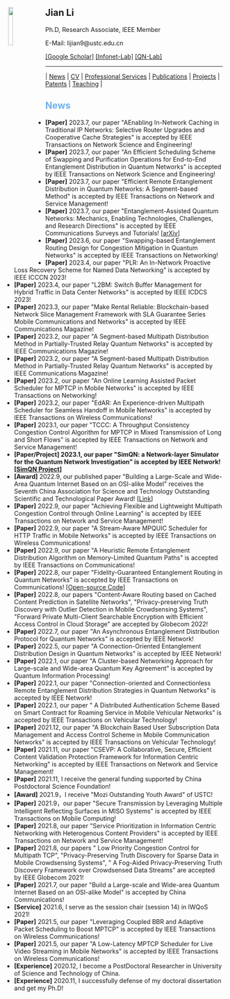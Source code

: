 <body>
	<img align="left" width="15%" height="15%" hspace = 10 src="/homepage/images/Photo-lijian.JPG"/>
		<span>
			<h2 size="8" face="" color="black">Jian Li</h2>
			<p>
				Ph.D, Research Associate, IEEE Member
			</p>
			<p>
				E-Mail: lijian9@ustc.edu.cn
			</p>
			<p>
				<a href="https://scholar.google.com/citations?user=ZuP2MtEAAAAJ&hl=zh-CN">[Google Scholar]</a> <a href="http://if.ustc.edu.cn/member.php">[Infonet-Lab]</a> <a href="https://qnlab-ustc.com/">[QN-Lab]</a>
			</p>
		</span>
</body>

***

| [News](/homepage/) | [CV](/homepage/CV.html) | [Professional Services](/homepage/services.html) | [Publications](/homepage/publications.html) | [Projects](/homepage/projects.html) | [Patents](/homepage/patents.html) | [Teaching](/homepage/teaching.html) |  

## <font color=#6EB1EC>News</font>
- **[Paper]** 2023.7, our paper "AEnabling In-Network Caching in Traditional IP Networks: Selective Router Upgrades and Cooperative Cache Strategies" is accepted by IEEE Transactions on Network Science and Engineering! 
- **[Paper]** 2023.7, our paper "An Efficient Scheduling Scheme of Swapping and Purification Operations for End-to-End Entanglement Distribution in Quantum Networks" is accepted by IEEE Transactions on Network Science and Engineering! 
- **[Paper]** 2023.7, our paper "Efficient Remote Entanglement Distribution in Quantum Networks: A Segment-based Method" is accepted by IEEE Transactions on Network and Service Management! 
- **[Paper]** 2023.7, our paper "Entanglement-Assisted Quantum Networks: Mechanics, Enabling Technologies, Challenges, and Research Directions" is accepted by IEEE Communications Surveys and Tutorials! \[[arXiv](https://arxiv.org/pdf/2307.12490.pdf)\]
- **[Paper]** 2023.6, our paper "Swapping-based Entanglement Routing Design for Congestion Mitigation in Quantum Networks" is accepted by IEEE Transactions on Networking! 
- **[Paper]** 2023.4, our paper "PLR: An In-Network Proactive Loss Recovery Scheme for Named Data Networking" is accepted by IEEE ICCCN 2023! 
- **[Paper]** 2023.4, our paper "L2BM: Switch Buffer Management for Hybrid Traffic in Data Center Networks" is accepted by IEEE ICDCS 2023! 
- **[Paper]** 2023.3, our paper "Make Rental Reliable: Blockchain-based Network Slice Management Framework with SLA Guarantee Series Mobile Communications and Networks" is accepted by IEEE Communications Magazine!  
- **[Paper]** 2023.2, our paper "A Segment-based Multipath Distribution Method in Partially-Trusted Relay Quantum Networks" is accepted by IEEE Communications Magazine!  
- **[Paper]** 2023.2, our paper "A Segment-based Multipath Distribution Method in Partially-Trusted Relay Quantum Networks" is accepted by IEEE Communications Magazine!    
- **[Paper]** 2023.2, our paper "An Online Learning Assisted Packet Scheduler for MPTCP in Mobile Networks" is accepted by IEEE Transactions on Networking!    
- **[Paper]** 2023.2, our paper "EdAR: An Experience-driven Multipath Scheduler for Seamless Handoff in Mobile Networks" is accepted by IEEE Transactions on Wireless Communications!  
- **[Paper]** 2023.1, our paper "TCCC: A Throughput Consistency Congestion Control Algorithm for MPTCP in Mixed Transmission of Long and Short Flows" is accepted by IEEE Transactions on Network and Service Management!
- **[Paper/Project] 2023.1, our paper "SimQN: a Network-layer Simulator for the Quantum Network Investigation" is accepted by IEEE Network! \[[SimQN Project](https://qnlab-ustc.com/projects/simqn/)\]**
- **[Award]** 2022.9, our published paper "Building a Large-Scale and Wide-Area Quantum Internet Based on an OSI-alike Model" receives the Seventh China Association for Science and Technology Outstanding Scientific and Technological Paper Award! \[[Link](https://cybersec.ustc.edu.cn/2022/1012/c23847a575449/page.htm)\]
- **[Paper]** 2022.9, our paper "Achieving Flexible and Lightweight Multipath Congestion Control through Online Learning" is accepted by IEEE Transactions on Network and Service Management!
- **[Paper]** 2022.9, our paper "A Stream-Aware MPQUIC Scheduler for HTTP Traffic in Mobile Networks" is accepted by IEEE Transactions on Wireless Communications!
- **[Paper]** 2022.9, our paper "A Heuristic Remote Entanglement Distribution Algorithm on Memory-Limited Quantum Paths" is accepted by IEEE Transactions on Communications!
- **[Paper]** 2022.8, our paper "Fidelity-Guaranteed Entanglement Routing in Quantum Networks" is accepted by IEEE Transactions on Communications! \[[Open-source Code](https://github.com/infonetlijian/Fidelity-Guaranteed-Entanglement-Routing)\]
- **[Paper]** 2022.8, our papers "Content-Aware Routing based on Cached Content Prediction in Satellite Networks", "Privacy-preserving Truth Discovery with Outlier Detection in Mobile Crowdsensing Systems", "Forward Private Multi-Client Searchable Encryption with Efficient Access Control in Cloud Storage" are accepted by Globecom 2022!
- **[Paper]** 2022.7, our paper "An Asynchronous Entanglement Distribution Protocol for Quantum Networks" is accepted by IEEE Network!
- **[Paper]** 2022.5, our paper "A Connection-Oriented Entanglement Distribution Design in Quantum Networks" is accepted by IEEE Network!
- **[Paper]** 2022.1, our paper "A Cluster-based Networking Approach for Large-scale and Wide-area Quantum Key Agreement" is accepted by Quantum Information Processing!
- **[Paper]** 2022.1, our paper "Connection-oriented and Connectionless Remote Entanglement Distribution Strategies in Quantum Networks" is accepted by IEEE Network!
- **[Paper]** 2022.1, our paper " A Distributed Authentication Scheme Based on Smart Contract for Roaming Service in Mobile Vehicular Networks" is accepted by IEEE Transactions on Vehicular Technology!
- **[Paper]** 2021.12, our paper "A Blockchain Based User Subscription Data Management and Access Control Scheme in Mobile Communication Networks" is accepted by IEEE Transactions on Vehicular Technology!
- **[Paper]** 2021.11, our paper "CSEVP: A Collaborative, Secure, Efficient Content Validation Protection Framework for Information Centric Networking" is accepted by IEEE Transactions on Network and Service Management!
- **[Paper]** 2021.11, I receive the general funding supported by China Postdoctoral Science Foundation!
- **[Award]** 2021.9，I receive "Mozi Outstanding Youth Award" of USTC!
- **[Paper]** 2021.9，our paper "Secure Transmission by Leveraging Multiple Intelligent Reflecting Surfaces in MISO Systems" is accepted by IEEE Transactions on Mobile Computing!
- **[Paper]** 2021.8, our paper "Service Prioritization in Information Centric Networking with Heterogenous Content Providers" is accepted by IEEE Transactions on Network and Service Management!
- **[Paper]** 2021.8, our papers " Low Priority Congestion Control for Multipath TCP", "Privacy-Preserving Truth Discovery for Sparse Data in Mobile Crowdsensing Systems", "  A Fog-Aided Privacy-Preserving Truth Discovery Framework over Crowdsensed Data Streams" are accepted by IEEE Globecom 2021!
- **[Paper]** 2021.7, our paper "Build a Large-scale and Wide-area Quantum Internet Based on an OSI-alike Model" is accepted by China Communications!
- **[Service]** 2021.6, I serve as the session chair (session 14) in IWQoS 2021!
- **[Paper]** 2021.5, our paper "Leveraging Coupled BBR and Adaptive Packet Scheduling to Boost MPTCP" is accepted by IEEE Transactions on Wireless Communications!
- **[Paper]** 2021.5, our paper "A Low-Latency MPTCP Scheduler for Live Video Streaming in Mobile Networks" is accepted by IEEE Transactions on Wireless Communications!
- **[Experience]** 2020.12, I become a PostDoctoral Researcher in University of Science and Technology of China.
- **[Experience]** 2020.11, I successfully defense of my doctoral dissertation and get my Ph.D!

